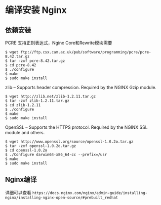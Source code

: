 # 编译安装 Nginx

## 依赖安装

PCRE 支持正则表达式，Nginx Core和Rewrite模块需要
```
$ wget ftp://ftp.csx.cam.ac.uk/pub/software/programming/pcre/pcre-8.42.tar.gz
$ tar -zxf pcre-8.42.tar.gz
$ cd pcre-8.42
$ ./configure
$ make
$ sudo make install
```
zlib – Supports header compression. Required by the NGINX Gzip module.
```
$ wget http://zlib.net/zlib-1.2.11.tar.gz
$ tar -zxf zlib-1.2.11.tar.gz
$ cd zlib-1.2.11
$ ./configure
$ make
$ sudo make install
```
OpenSSL – Supports the HTTPS protocol. Required by the NGINX SSL module and others.
```
$ wget http://www.openssl.org/source/openssl-1.0.2o.tar.gz
$ tar -zxf openssl-1.0.2o.tar.gz
$ cd openssl-1.0.2o
$ ./Configure darwin64-x86_64-cc --prefix=/usr
$ make
$ sudo make install
```
## Nginx编译

详细可以查看 ```https://docs.nginx.com/nginx/admin-guide/installing-nginx/installing-nginx-open-source/#prebuilt_redhat```